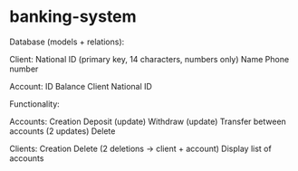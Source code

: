 # banking-system

Database (models + relations):

Client:
National ID (primary key, 14 characters, numbers only)
Name
Phone number

Account:
ID
Balance
Client National ID

Functionality:

Accounts:
Creation
Deposit (update)
Withdraw (update)
Transfer between accounts (2 updates)
Delete

Clients:
Creation
Delete (2 deletions -> client + account)
Display list of accounts
